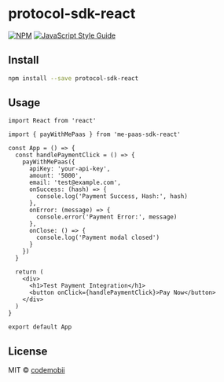# protocol-sdk-react

[![NPM](https://img.shields.io/npm/v/protocol-sdk-react.svg)](https://www.npmjs.com/package/protocol-sdk-react) [![JavaScript Style Guide](https://img.shields.io/badge/code_style-standard-brightgreen.svg)](https://standardjs.com)

## Install

```bash
npm install --save protocol-sdk-react
```

## Usage

```tsx
import React from 'react'

import { payWithMePaas } from 'me-paas-sdk-react'

const App = () => {
  const handlePaymentClick = () => {
    payWithMePaas({
      apiKey: 'your-api-key',
      amount: '5000',
      email: 'test@example.com',
      onSuccess: (hash) => {
        console.log('Payment Success, Hash:', hash)
      },
      onError: (message) => {
        console.error('Payment Error:', message)
      },
      onClose: () => {
        console.log('Payment modal closed')
      }
    })
  }

  return (
    <div>
      <h1>Test Payment Integration</h1>
      <button onClick={handlePaymentClick}>Pay Now</button>
    </div>
  )
}

export default App
```

## License

MIT © [codemobii](https://github.com/codemobii)
